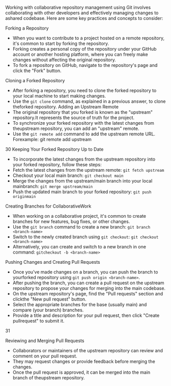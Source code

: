 Working with collaborative repository management using Git involves collaborating
with other developers and effectively managing changes to ashared codebase. Here are some
key practices and concepts to consider:

Forking a Repository

- When you want to contribute to a project hosted on a remote repository, it's
common to start by forking the repository.
- Forking creates a personal copy of the repository under your GitHub account or another
hosting platform, where you can freely make changes without affecting the original repository.
- To fork a repository on GitHub, navigate to the repository's page and click the "Fork" button.

Cloning a Forked Repository

- After forking a repository, you need to clone the forked repository to your local
machine to start making changes.
- Use the `git clone` command, as explained in a previous answer, to clone theforked
repository.
Adding an Upstream Remote
- The original repository that you forked is known as the "upstream" repository.It
represents the source of truth for the project.
- To synchronize your forked repository with the latest changes from theupstream
repository, you can add an "upstream" remote.
- Use the `git remote add` command to add the upstream remote URL. Forexample:
git remote add upstream <upstream-url>

30
Keeping Your Forked Repository Up to Date
- To incorporate the latest changes from the upstream repository into your
forked repository, follow these steps:
- Fetch the latest changes from the upstream remote: `git fetch upstream`
- Checkout your local main branch: `git checkout main`
- Merge the changes from the upstream/main branch into your local mainbranch: `git
merge upstream/main`
- Push the updated main branch to your forked repository: `git push originmain`

Creating Branches for CollaborativeWork

- When working on a collaborative project, it's common to create branches for
new features, bug fixes, or other changes.
- Use the `git branch` command to create a new branch: `git branch <branch-name>`
- Switch to the newly created branch using `git checkout`: `git checkout
<branch-name>`
- Alternatively, you can create and switch to a new branch in one command: `gitcheckout -b
<branch-name>`

Pushing Changes and Creating Pull Requests
- Once you've made changes on a branch, you can push the branch to yourforked
repository using `git push origin <branch-name>`.
- After pushing the branch, you can create a pull request on the upstream
repository to propose your changes for merging into the main codebase.
- On the upstream repository's page, find the "Pull requests" section and clickthe "New
pull request" button.
- Select the appropriate branches for the base (usually main) and compare (your
branch) branches.
- Provide a title and description for your pull request, then click "Create pullrequest" to
submit it.

31

Reviewing and Merging Pull Requests

- Collaborators or maintainers of the upstream repository can review and
comment on your pull request.
- They may request changes or provide feedback before merging the changes.
- Once the pull request is approved, it can be merged into the main branch of theupstream
repository.
